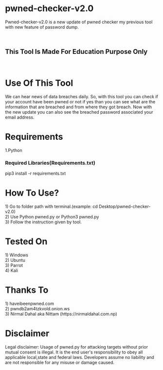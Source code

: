 # pwned-checker-v2.0
Pwned-checker-v2.0 is a new update of pwned checker my previous tool with new feature of password dump.


<br>
<h2>This Tool Is Made For Education Purpose Only</h2>
<br>
<h1>Use Of This Tool</h1>
We can hear news of data breaches daily. So, with this tool you can check if your account have been pwned or not if yes than you can see what are the information that are breached and from where they got breach. Now with the new update you can also see the breached password associated your email address.
<br>
<h1>Requirements</h1>
1.Python 
<br>
<h3>Required Libraries(Requirements.txt)</h3>
pip3 install -r requirements.txt
<br>
<h1>How To Use?</h1>
1) Go to folder path with terminal.(example: cd Desktop/pwned-checker-v2.0)
<br>
2) Use Python pwned.py or Python3 pwned.py 
<br>
3) Follow the instruction given by tool. 
<br>
<h1> Tested On</h1>
1) Windows
<br>
2) Ubuntu
<br>
3) Parrot
<br>
4) Kali
<br>
<h1>Thanks To </h1>
1) haveibeenpwned.com
<br>
2) pwndb2am4tzkvold.onion.ws
<br>
3) Nirmal Dahal aka Nittam (https://nirmaldahal.com.np)
<br>
<h1>Disclaimer</h1>
Legal disclaimer: Usage of pwned.py for attacking targets without prior mutual consent is illegal. It is the end user's responsibility to obey all applicable local,state and federal laws. Developers assume no liability and are not responsible for any misuse or damage caused.
